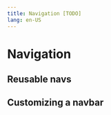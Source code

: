 ```yaml
---
title: Navigation [TODO]
lang: en-US
---
```


# Navigation

## Reusable navs

## Customizing a navbar